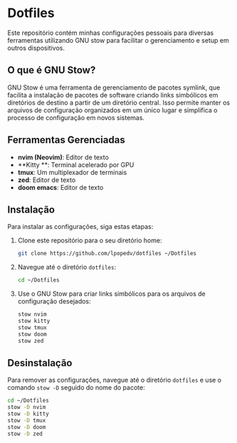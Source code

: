 # Dotfiles
Este repositório contém minhas configurações pessoais para diversas ferramentas utilizando GNU stow para facilitar o gerenciamento e setup em outros dispositivos.

## O que é GNU Stow?
GNU Stow é uma ferramenta de gerenciamento de pacotes symlink, que facilita a instalação de pacotes de software criando links simbólicos em diretórios de destino a partir de um diretório central. Isso permite manter os arquivos de configuração organizados em um único lugar e simplifica o processo de configuração em novos sistemas.

## Ferramentas Gerenciadas
- **nvim (Neovim)**: Editor de texto
- **Kitty **: Terminal acelerado por GPU
- **tmux**: Um multiplexador de terminais
- **zed**: Editor de texto
- **doom emacs**: Editor de texto

## Instalação
Para instalar as configurações, siga estas etapas:

1. Clone este repositório para o seu diretório home:
    ```bash
    git clone https://github.com/lpopedv/dotfiles ~/Dotfiles
    ```

2. Navegue até o diretório `dotfiles`:
    ```bash
    cd ~/Dotfiles
    ```

3. Use o GNU Stow para criar links simbólicos para os arquivos de configuração desejados:
    ```bash
    stow nvim
    stow kitty
    stow tmux
    stow doom 
    stow zed
    ```

## Desinstalação
Para remover as configurações, navegue até o diretório `dotfiles` e use o comando `stow -D` seguido do nome do pacote:
```bash
cd ~/Dotfiles
stow -D nvim
stow -D kitty
stow -D tmux
stow -D doom 
stow -D zed
